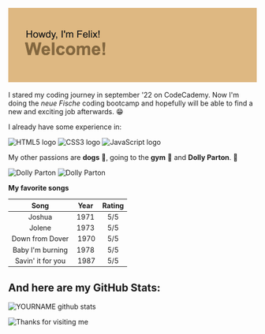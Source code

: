 ![Intro](https://raw.githubusercontent.com/supernova-97/supernova-97/1d9a7acf852f9435c663a34468c6c917af22e5a4/header.png)

I stared my coding journey in september '22 on CodeCademy. Now I'm doing the *neue Fische* coding bootcamp and hopefully will be able to find a new and exciting job afterwards. :grin: 

I already have some experience in:

<img src="https://img.shields.io/badge/HTML5-282C34?logo=html5&logoColor=E34F26" alt="HTML5 logo" title="HTML5" height="25" />

<img src="https://img.shields.io/badge/CSS3-282C34?logo=css3&logoColor=1572B6" alt="CSS3 logo" title="CSS3" height="25" />

<img src="https://img.shields.io/badge/JavaScript-282C34?logo=javascript&logoColor=F7DF1E" alt="JavaScript logo" title="JavaScript" height="25" />

My other passions are **dogs** :dog:, going to the **gym** :muscle: and **Dolly Parton**. :purple_heart:

![Dolly Parton](https://www.berklee.edu/sites/default/files/d7/bcm/Dolly%20Parton.jpg?fv=H2FMycfD) ![Dolly Parton](https://hips.hearstapps.com/hmg-prod.s3.amazonaws.com/images/dolly-parton-as-a-guest-on-the-oprah-winfrey-show-at-the-news-photo-1574714579.jpg?crop=1.00xw:0.680xh;0,0.129xh&resize=480:*)

**My favorite songs**

| Song | Year | Rating |
| :-----: | :---: | :---: |
| Joshua | 1971 | 5/5 |
| Jolene | 1973 | 5/5 |
| Down from Dover | 1970 | 5/5 |
| Baby I'm burning | 1978 | 5/5 |
| Savin' it for you | 1987 | 5/5 |

## And here are my GitHub Stats:

![YOURNAME github stats](https://github-readme-stats.vercel.app/api?username=supernova-97&show_icons=true&hide_border=true)

<img height="120" alt="Thanks for visiting me" width="100%" src="https://raw.githubusercontent.com/BrunnerLivio/brunnerlivio/master/images/marquee.svg" />




